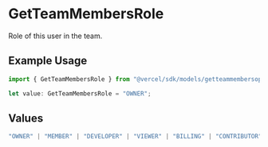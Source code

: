 # GetTeamMembersRole

Role of this user in the team.

## Example Usage

```typescript
import { GetTeamMembersRole } from "@vercel/sdk/models/getteammembersop.js";

let value: GetTeamMembersRole = "OWNER";
```

## Values

```typescript
"OWNER" | "MEMBER" | "DEVELOPER" | "VIEWER" | "BILLING" | "CONTRIBUTOR" | "SECURITY" | "VIEWER_FOR_PLUS"
```